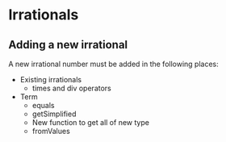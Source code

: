# Irrationals

## Adding a new irrational
A new irrational number must be added in the following places:
* Existing irrationals
  * times and div operators
* Term
  * equals
  * getSimplified
  * New function to get all of new type
  * fromValues